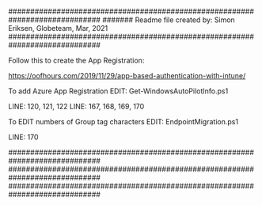 #############################################################################
####### Readme file created by: Simon Eriksen, Globeteam, Mar, 2021
#############################################################################


Follow this to create the App Registration:

https://oofhours.com/2019/11/29/app-based-authentication-with-intune/


To add Azure App Registration
EDIT: Get-WindowsAutoPilotInfo.ps1

LINE: 120, 121, 122
LINE: 167, 168, 169, 170


To EDIT numbers of Group tag characters
EDIT: EndpointMigration.ps1

LINE: 170


#############################################################################
#############################################################################
#############################################################################
